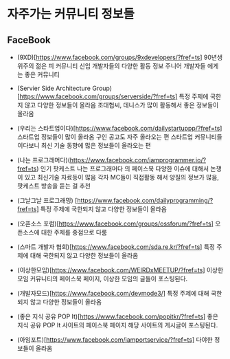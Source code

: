 # 자주가는 커뮤니티 정보들

## FaceBook

* (9XD)[https://www.facebook.com/groups/9xdevelopers/?fref=ts] 90년생 위주의 젊은 피 커뮤니티 신입 개발자들의 다양한 활동 정보 주니어 개발자들 에게는 좋은 커뮤니티

* (Servier Side Architecture Group)[https://www.facebook.com/groups/serverside/?fref=ts] 특정 주제에 국한지 않고 다양한 정보들이 올라옴 조대협씨, 데니스가 많이 활동해서 좋은 정보들이 올라옴
* (우리는 스타트업이다)[https://www.facebook.com/dailystartuppp/?fref=ts] 스타트업 정보들이 많이 올라옴 구인 공고도 자주 올라오는 편 스타트업 커뮤니티들이다보니 최신 기술 동향에 많은 정보들이 올라오는 편
* (나는 프로그래머다)(https://www.facebook.com/iamprogrammer.io/?fref=ts) 인기 팟케스트 나는 프로그래머다 의 페이스북 다양한 이슈에 대해서 논쟁이 있고 최신기술 자료등이 많음 각자 MC들이 직접활동 해서 양질의 정보가 많음, 팟케스트 방송을 듣는 걸 추천
* (그날그날 프로그래밍) [https://www.facebook.com/dailyprogramming/?fref=ts] 특정 주제에 국한되지 않고 다양한 정보들이 올라옴
* (오픈소스 포럼)[https://www.facebook.com/groups/ossforum/?fref=ts] 오픈소스에 대한 주제를 중점으로 다룸
* (스마트 개발자 협회)[https://www.facebook.com/sda.re.kr/?fref=ts] 특정 주제에 대해 국한되지 않고 다양한 정보들이 올라옴
* (이상한모임)[https://www.facebook.com/WEIRDxMEETUP/?fref=ts] 이상한 모임 커뮤니티의 페이스북 페이지, 이상한 모임의 글들이 포스팅된다.
* (개발자모드)[https://www.facebook.com/devmode3/] 특정 주제에 대해 국한되지 않고 다양한 정보들이 올라옴
* (좋은 지식 공유 POP It)[https://www.facebook.com/popitkr/?fref=ts] 좋은 지식 공유 POP It 사이트의 페이스북 페이지 해당 사이트의 게시글이 포스팅된다.
* (아임포트)[https://www.facebook.com/iamportservice/?fref=ts] 다야한 정보들이 올라옴
